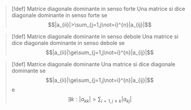 >[!def] Matrice diagonale dominante in senso forte
>Una matrice si dice diagonale dominante in senso forte se
>$$|a_{ii}|>\sum_{j=1,j\not=i}^{n}|a_{ij}|$$

>[!def] Matrice diagonale dominante in senso debole
>Una matrice si dice diagonale dominante in senso debole se
>$$|a_{ii}|\ge\sum_{j=1,j\not=i}^{n}|a_{ij}|$$

>[!def] Matrice diagonale dominante
>Una matrice si dice diagonale dominante se
>$$|a_{ii}|\ge\sum_{j=1,j\not=i}^{n}|a_{ij}|$$
>e $$\exists k:|a_{kk}|>\sum_{i=1, j\not=k}|a_{kj}|$$

